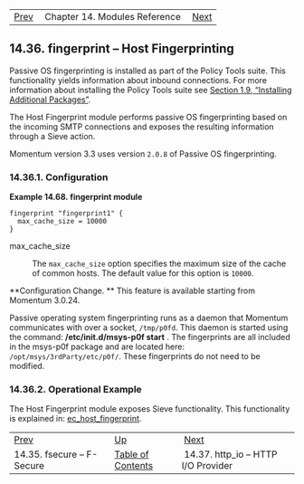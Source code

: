 |     |     |     |
| --- | --- | --- |
| [Prev](modules.fsecure)  | Chapter 14. Modules Reference |  [Next](modules.httpio.php) |

## 14.36. fingerprint – Host Fingerprinting

<a class="indexterm" name="idp20059328"></a>

Passive OS fingerprinting is installed as part of the Policy Tools suite. This functionality yields information about inbound connections. For more information about installing the Policy Tools suite see [Section 1.9, “Installing Additional Packages”](install.additional.packages "1.9. Installing Additional Packages").

The Host Fingerprint module performs passive OS fingerprinting based on the incoming SMTP connections and exposes the resulting information through a Sieve action.

Momentum version 3.3 uses version `2.0.8` of Passive OS fingerprinting.

### 14.36.1. Configuration

<a name="example.fingerprint3"></a>

**Example 14.68. fingerprint module**

```
fingerprint "fingerprint1" {
  max_cache_size = 10000
}
```

<dl className="variablelist">

<dt>max_cache_size</dt>

<dd>

The `max_cache_size` option specifies the maximum size of the cache of common hosts. The default value for this option is `10000`.

</dd>

</dl>

**Configuration Change. ** This feature is available starting from Momentum 3.0.24.

Passive operating system fingerprinting runs as a daemon that Momentum communicates with over a socket, `/tmp/p0fd`. This daemon is started using the command: **/etc/init.d/msys-p0f start** . The fingerprints are all included in the msys-p0f package and are located here: `/opt/msys/3rdParty/etc/p0f/`. These fingerprints do not need to be modified.

### 14.36.2. Operational Example

The Host Fingerprint module exposes Sieve functionality. This functionality is explained in: [ec_host_fingerprint](sieve.ref.ec_host_fingerprint "ec_host_fingerprint").

|     |     |     |
| --- | --- | --- |
| [Prev](modules.fsecure)  | [Up](modules.php) |  [Next](modules.httpio.php) |
| 14.35. fsecure – F-Secure  | [Table of Contents](index) |  14.37. http_io – HTTP I/O Provider |
